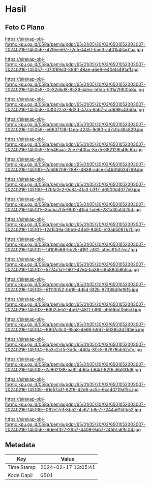 # Hasil

## Foto C Plano

https://sirekap-obj-formc.kpu.go.id/058a/pemilu/pdpr/65/01/05/20/03/6501052003007-20240216-145056--429eee97-72c5-44e0-b5e3-a401543ad1aa.jpg

https://sirekap-obj-formc.kpu.go.id/058a/pemilu/pdpr/65/01/05/20/03/6501052003007-20240216-145057--070f89d3-398f-48ae-a6e9-e40efa491aff.jpg

https://sirekap-obj-formc.kpu.go.id/058a/pemilu/pdpr/65/01/05/20/03/6501052003007-20240216-145058--0e32dbd8-9536-4dea-b0da-531a2f600b8a.jpg

https://sirekap-obj-formc.kpu.go.id/058a/pemilu/pdpr/65/01/05/20/03/6501052003007-20240216-145058--03f022a3-8d2d-47aa-9a67-acd699c43b0a.jpg

https://sirekap-obj-formc.kpu.go.id/058a/pemilu/pdpr/65/01/05/20/03/6501052003007-20240216-145059--e6837f38-14ea-4245-9d80-cd7c0c48c829.jpg

https://sirekap-obj-formc.kpu.go.id/058a/pemilu/pdpr/65/01/05/20/03/6501052003007-20240216-145059--fe546aaa-2ce7-40ba-8a75-882129b46c6b.jpg

https://sirekap-obj-formc.kpu.go.id/058a/pemilu/pdpr/65/01/05/20/03/6501052003007-20240216-145100--7c686209-2897-4838-adce-54681d63d769.jpg

https://sirekap-obj-formc.kpu.go.id/058a/pemilu/pdpr/65/01/05/20/03/6501052003007-20240216-145100--f7bfa0e2-0c84-4fa3-b317-d6500d4077e0.jpg

https://sirekap-obj-formc.kpu.go.id/058a/pemilu/pdpr/65/01/05/20/03/6501052003007-20240216-145101--3bcba705-9fd2-415d-bde6-281b30a0d25d.jpg

https://sirekap-obj-formc.kpu.go.id/058a/pemilu/pdpr/65/01/05/20/03/6501052003007-20240216-145101--f2a1539a-39b6-44b9-9460-e13ab5067b7f.jpg

https://sirekap-obj-formc.kpu.go.id/058a/pemilu/pdpr/65/01/05/20/03/6501052003007-20240216-145102--14108568-5b25-4191-a182-a0ec91517ea7.jpg

https://sirekap-obj-formc.kpu.go.id/058a/pemilu/pdpr/65/01/05/20/03/6501052003007-20240216-145102--5774c1a1-1601-47e4-ba36-c9588058bfca.jpg

https://sirekap-obj-formc.kpu.go.id/058a/pemilu/pdpr/65/01/05/20/03/6501052003007-20240216-145103--51113052-bb16-4d5d-8f2b-97388d9e18f5.jpg

https://sirekap-obj-formc.kpu.go.id/058a/pemilu/pdpr/65/01/05/20/03/6501052003007-20240216-145103--66b2deb2-4b07-4811-b96f-a959bbf0b6c0.jpg

https://sirekap-obj-formc.kpu.go.id/058a/pemilu/pdpr/65/01/05/20/03/6501052003007-20240216-145104--8907c0c0-95a8-4e96-b967-5038534783e5.jpg

https://sirekap-obj-formc.kpu.go.id/058a/pemilu/pdpr/65/01/05/20/03/6501052003007-20240216-145104--5a3c2cf5-3d0c-440a-80c5-67978bb52cfe.jpg

https://sirekap-obj-formc.kpu.go.id/058a/pemilu/pdpr/65/01/05/20/03/6501052003007-20240216-145105--2a862188-5a8f-4d6a-b64d-82f6c8b931d8.jpg

https://sirekap-obj-formc.kpu.go.id/058a/pemilu/pdpr/65/01/05/20/03/6501052003007-20240216-145105--61e57a3f-62f6-42d6-ac5c-6cc40719df5c.jpg

https://sirekap-obj-formc.kpu.go.id/058a/pemilu/pdpr/65/01/05/20/03/6501052003007-20240216-145106--082ef7e1-8b52-4c67-b8e7-7244a6150b52.jpg

https://sirekap-obj-formc.kpu.go.id/058a/pemilu/pdpr/65/01/05/20/03/6501052003007-20240216-145056--9deef327-2657-4409-9ab7-245b1a6ffc04.jpg


## Metadata

| Key        | Value               |
| ---------- | ------------------- |
| Time Stamp | 2024-02-17 13:05:41 |
| Kode Dapil | 6501                |



